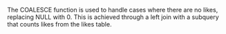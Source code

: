 The COALESCE function is used to handle cases where there are no likes, replacing NULL with 0. This is achieved through a left join with a subquery that counts likes from the likes table.